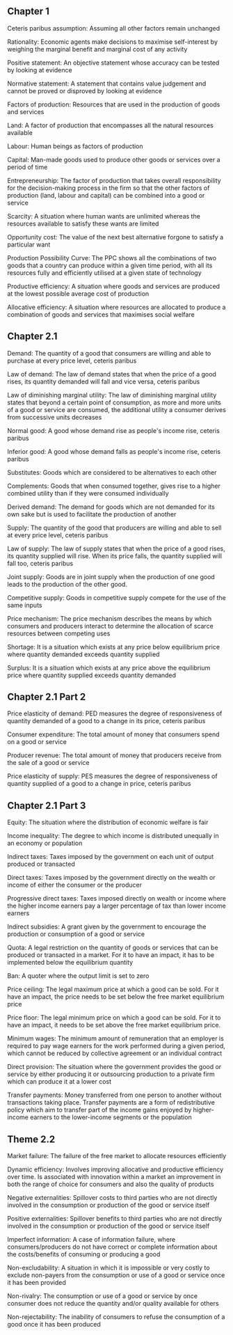 
## Chapter 1

Ceteris paribus assumption: Assuming all other factors remain unchanged

Rationality: Economic agents make decisions to maximise self-interest by weighing the marginal benefit and marginal cost of any activity

Positive statement: An objective statement whose accuracy can be tested by looking at evidence

Normative statement: A statement that contains value judgement and cannot be proved or disproved by looking at evidence

Factors of production: Resources that are used in the production of goods and services

Land: A factor of production that encompasses all the natural resources available

Labour: Human beings as factors of production

Capital: Man-made goods used to produce other goods or services over a period of time

Entrepreneurship: The factor of production that takes overall responsibility for the decision-making process in the firm so that the other factors of production (land, labour and capital) can be combined into a good or service

Scarcity: A situation where human wants are unlimited whereas the resources available to satisfy these wants are limited

Opportunity cost: The value of the next best alternative forgone to satisfy a particular want

Production Possibility Curve: The PPC shows all the combinations of two goods that a country can produce within a given time period, with all its resources fully and efficiently utilised at a given state of technology

Productive efficiency: A situation where goods and services are produced at the lowest possible average cost of production

Allocative efficiency: A situation where resources are allocated to produce a combination of goods and services that maximises social welfare

## Chapter 2.1

Demand: The quantity of a good that consumers are willing and able to purchase at every price level, ceteris paribus

Law of demand: The law of demand states that when the price of a good rises, its quantity demanded will fall and vice versa, ceteris paribus

Law of diminishing marginal utility: The law of diminishing marginal utility states that beyond a certain point of consumption, as more and more units of a good or service are consumed, the additional utility a consumer derives from successive units decreases

Normal good: A good whose demand rise as people's income rise, ceteris paribus

Inferior good: A good whose demand falls as people's income rise, ceteris paribus

Substitutes: Goods which are considered to be alternatives to each other

Complements: Goods that when consumed together, gives rise to a higher combined utility than if they were consumed individually

Derived demand: The demand for goods which are not demanded for its own sake but is used to facilitate the production of another

Supply: The quantity of the good that producers are willing and able to sell at every price level, ceteris paribus

Law of supply: The law of supply states that when the price of a good rises, its quantity supplied will rise. When its price falls, the quantity supplied will fall too, ceteris paribus

Joint supply: Goods are in joint supply when the production of one good leads to the production of the other good.

Competitive supply: Goods in competitive supply compete for the use of the same inputs

Price mechanism: The price mechanism describes the means by which consumers and producers interact to determine the allocation of scarce resources between competing uses

Shortage: It is a situation which exists at any price below equilibrium price where quantity demanded exceeds quantity supplied

Surplus: It is a situation which exists at any price above the equilibrium price where quantity supplied exceeds quantity demanded


## Chapter 2.1 Part 2

Price elasticity of demand: PED measures the degree of responsiveness of quantity demanded of a good to a change in its price, ceteris paribus

Consumer expenditure: The total amount of money that consumers spend on a good or service

Producer revenue: The total amount of money that producers receive from the sale of a good or service

Price elasticity of supply: PES measures the degree of responsiveness of quantity supplied of a good to a change in price, ceteris paribus

## Chapter 2.1 Part 3

Equity: The situation where the distribution of economic welfare is fair

Income inequality: The degree to which income is distributed unequally in an economy or population

Indirect taxes: Taxes imposed by the government on each unit of output produced or transacted

Direct taxes: Taxes imposed by the government directly on the wealth or income of either the consumer or the producer

Progressive direct taxes: Taxes imposed directly on wealth or income where the higher income earners pay a larger percentage of tax than lower income earners

Indirect subsidies: A grant given by the government to encourage the production or consumption of a good or service

Quota: A legal restriction on the quantity of goods or services that can be produced or transacted in a market. For it to have an impact, it has to be implemented below the equilibrium quantity

Ban: A quoter where the output limit is set to zero

Price ceiling: The legal maximum price at which a good can be sold. For it have an impact, the price needs to be set below the free market equilibrium price

Price floor: The legal minimum price on which a good can be sold. For it to have an impact, it needs to be set above the free market equilibrium price.

Minimum wages: The minimum amount of remuneration that an employer is required to pay wage earners for the work performed during a given period, which cannot be reduced by collective agreement or an individual contract

Direct provision: The situation where the government provides the good or service by either producing it or outsourcing production to a private firm which can produce it at a lower cost

Transfer payments: Money transferred from one person to another without transactions taking place. Transfer payments are a form of redistributive policy which aim to transfer part of the income gains enjoyed by higher-income earners to the lower-income segments or the population

## Theme 2.2 

Market failure: The failure of the free market to allocate resources efficiently

Dynamic efficiency: Involves improving allocative and productive efficiency over time. Is associated with innovation within a market an improvement in both the range of choice for consumers and also the quality of products

Negative externalities: Spillover costs to third parties who are not directly involved in the consumption or production of the good or service itself

Positive externalities: Spillover benefits to third parties who are not directly involved in the consumption or production of the good or service itself

Imperfect information: A case of information failure, where consumers/producers do not have correct or complete information about the costs/benefits of consuming or producing a good

Non-excludability: A situation in which it is impossible or very costly to exclude non-payers from the consumption or use of a good or service once it has been provided

Non-rivalry: The consumption or use of a good or service by once consumer does not reduce the quantity and/or quality available for others

Non-rejectability: The inability of consumers to refuse the consumption of a good once it has been produced

